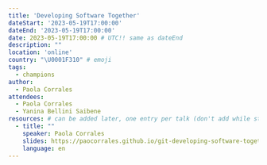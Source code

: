 ```yaml
---
title: 'Developing Software Together'
dateStart: '2023-05-19T17:00:00'
dateEnd: '2023-05-19T17:00:00'
date: 2023-05-19T17:00:00 # UTC!! same as dateEnd
description: ""
location: 'online'
country: "\U0001F310" # emoji
tags: 
  - champions
author:
  - Paola Corrales
attendees:
  - Paola Corrales
  - Yanina Bellini Saibene
resources: # can be added later, one entry per talk (don't add while still empty, add once there are resources)
  - title: ""
    speaker: Paola Corrales
    slides: https://paocorrales.github.io/git-developing-software-together/
    language: en
---
```



